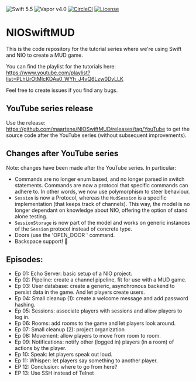 ![Swift 5.5](https://img.shields.io/badge/swift-5.5-orange.svg)
![Vapor v4.0](https://img.shields.io/badge/vapor-4.0-blue) [![CircleCI](https://circleci.com/gh/maartene/NIOSwiftMUD.svg?style=shield)](https://circleci.com/gh/maartene/NIOSwiftMUD) [![License](https://img.shields.io/badge/License-Apache_2.0-blue.svg)](https://opensource.org/licenses/Apache-2.0)

# NIOSwiftMUD

This is the code repository for the tutorial series where we're using Swift and NIO to create a MUD game.

You can find the playlist for the tutorials here: https://www.youtube.com/playlist?list=PLhUrOtMlcKDAa0_WYh_J4vQ6Lzw0DvLLK

Feel free to create issues if you find any bugs.

## YouTube series release

Use the release: https://github.com/maartene/NIOSwiftMUD/releases/tag/YouTube to get the source code after the YouTube series (without subsequent improvements).

## Changes after YouTube series

Note: changes have been made after the YouTube series. In particular:

- Commands are no longer enum based, and no longer parsed in switch statements. Commands are now a protocol that specific commands can adhere to. In other words, we now use polymorphism to steer behaviour.
- `Session` is now a Protocol, whereas the `MudSession` is a specific implementation (that keeps track of channels). This way, the model is no longer dependant on knowledge about NIO, offering the option of stand alone testing.
- `SessionStorage` is now part of the model and works on generic instances of the `Session` protocol instead of concrete type.
- Doors (use the 'OPEN_DOOR <direction>' command.
- Backspace support! 🎉

## Episodes:

- Ep 01: Echo Server: basic setup of a NIO project.
- Ep 02: Pipeline: create a channel pipeline, fit for use with a MUD game.
- Ep 03: User database: create a generic, asynchronous backend to persist data in the game. And let players create users.
- Ep 04: Small cleanup (1): create a welcome message and add password hashing.
- Ep 05: Sessions: associate players with sessions and allow players to log in.
- Ep 06: Rooms: add rooms to the game and let players look around.
- Ep 07: Small cleanup (2): project organization
- Ep 08: Movement: allow players to move from room to room.
- Ep 09: Notifications: notify other (logged in) players (in a room) of actions by the player.
- Ep 10: Speak: let players speak out loud.
- Ep 11: Whisper: let players say something to another player.
- EP 12: Conclusion: where to go from here?
- EP 13: Use SSH instead of Telnet
